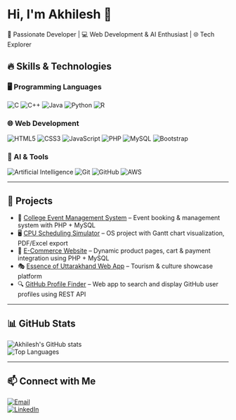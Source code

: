 # Hi, I'm Akhilesh 👋  
🚀 Passionate Developer | 💻 Web Development & AI Enthusiast | 🌐 Tech Explorer  

## 🔥 Skills & Technologies

### 🖥 Programming Languages
![C](https://img.shields.io/badge/C-00599C?style=for-the-badge&logo=c&logoColor=white)
![C++](https://img.shields.io/badge/C++-00599C?style=for-the-badge&logo=c%2B%2B&logoColor=white)
![Java](https://img.shields.io/badge/Java-007396?style=for-the-badge&logo=java&logoColor=white)
![Python](https://img.shields.io/badge/Python-3776AB?style=for-the-badge&logo=python&logoColor=white)
![R](https://img.shields.io/badge/R-276DC3?style=for-the-badge&logo=r&logoColor=white)

### 🌐 Web Development
![HTML5](https://img.shields.io/badge/HTML5-E34F26?style=for-the-badge&logo=html5&logoColor=white)
![CSS3](https://img.shields.io/badge/CSS3-1572B6?style=for-the-badge&logo=css3&logoColor=white)
![JavaScript](https://img.shields.io/badge/JavaScript-F7DF1E?style=for-the-badge&logo=javascript&logoColor=black)
![PHP](https://img.shields.io/badge/PHP-777BB4?style=for-the-badge&logo=php&logoColor=white)
![MySQL](https://img.shields.io/badge/MySQL-4479A1?style=for-the-badge&logo=mysql&logoColor=white)
![Bootstrap](https://img.shields.io/badge/Bootstrap-563D7C?style=for-the-badge&logo=bootstrap&logoColor=white)

### 🤖 AI & Tools
![Artificial Intelligence](https://img.shields.io/badge/AI-FF6F00?style=for-the-badge&logo=artificial-intelligence&logoColor=white)
![Git](https://img.shields.io/badge/Git-F05032?style=for-the-badge&logo=git&logoColor=white)
![GitHub](https://img.shields.io/badge/GitHub-181717?style=for-the-badge&logo=github&logoColor=white)
![AWS](https://img.shields.io/badge/AWS-232F3E?style=for-the-badge&logo=amazonaws&logoColor=white)

---

## 📂 Projects
- 🎉 [College Event Management System]() – Event booking & management system with PHP + MySQL  
- 🖥 [CPU Scheduling Simulator](#) – OS project with Gantt chart visualization, PDF/Excel export  
- 🛒 [E-Commerce Website](#) – Dynamic product pages, cart & payment integration using PHP + MySQL  
- 🎭 [Essence of Uttarakhand Web App](#) – Tourism & culture showcase platform  
- 🔍 [GitHub Profile Finder](https://github.com/akhileshchaubey51/github-profile-finder.git) – Web app to search and display GitHub user profiles using REST API  

---

## 📊 GitHub Stats
![Akhilesh's GitHub stats](https://github-readme-stats.vercel.app/api?username=Akhileshchaubey51&show_icons=true&theme=tokyonight)  
![Top Languages](https://github-readme-stats.vercel.app/api/top-langs/?username=Akhileshchaubey51&layout=compact&theme=tokyonight)

---

## 📫 Connect with Me
[![Email](https://img.shields.io/badge/Email-chaubeyakhilesh51%40gmail.com-red?style=for-the-badge&logo=gmail&logoColor=white)](mailto:chaubeyakhilesh51@gmail.com)  
[![LinkedIn](https://img.shields.io/badge/LinkedIn-Akhilesh%20Chaubey-0A66C2?style=for-the-badge&logo=linkedin&logoColor=white)](https://www.linkedin.com/in/akhilesh-chaubey-799277243/)  
